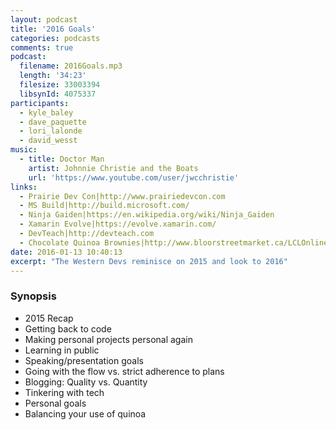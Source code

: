 ```yaml
---
layout: podcast
title: '2016 Goals'
categories: podcasts
comments: true
podcast:
  filename: 2016Goals.mp3
  length: '34:23'
  filesize: 33003394
  libsynId: 4075337
participants:
  - kyle_baley
  - dave_paquette
  - lori_lalonde
  - david_wesst
music:
  - title: Doctor Man
    artist: Johnnie Christie and the Boats
    url: 'https://www.youtube.com/user/jwcchristie'
links:
  - Prairie Dev Con|http://www.prairiedevcon.com
  - MS Build|http://build.microsoft.com/
  - Ninja Gaiden|https://en.wikipedia.org/wiki/Ninja_Gaiden
  - Xamarin Evolve|https://evolve.xamarin.com/
  - DevTeach|http://devteach.com
  - Chocolate Quinoa Brownies|http://www.bloorstreetmarket.ca/LCLOnline/recipes.jsp?type=details&mainIngredientId=160&recipeId=lclor42016
date: 2016-01-13 10:40:13
excerpt: "The Western Devs reminisce on 2015 and look to 2016"
---
```


### Synopsis

* 2015 Recap
* Getting back to code
* Making personal projects personal again
* Learning in public
* Speaking/presentation goals
* Going with the flow vs. strict adherence to plans
* Blogging: Quality vs. Quantity
* Tinkering with tech
* Personal goals
* Balancing your use of quinoa
